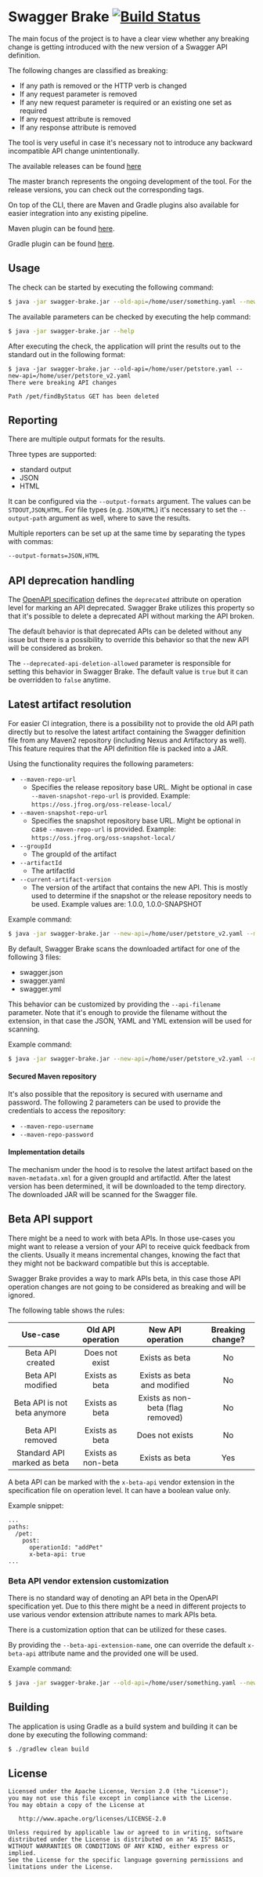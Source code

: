 # Swagger Brake [![Build Status](https://travis-ci.com/redskap/swagger-brake.svg?branch=master)](https://travis-ci.com/redskap/swagger-brake)
The main focus of the project is to have a clear view whether any breaking change
is getting introduced with the new version of a Swagger API definition.

The following changes are classified as breaking:
- If any path is removed or the HTTP verb is changed
- If any request parameter is removed
- If any new request parameter is required or an existing one set as required 
- If any request attribute is removed
- If any response attribute is removed

The tool is very useful in case it's necessary not to introduce any backward
incompatible API change unintentionally.

The available releases can be found [here](https://github.com/redskap/swagger-brake/releases)

The master branch represents the ongoing development of the tool. For the
release versions, you can check out the corresponding tags.

On top of the CLI, there are Maven and Gradle plugins also available for 
easier integration into any existing pipeline.

Maven plugin can be found [here](https://github.com/redskap/swagger-brake-maven-plugin).

Gradle plugin can be found [here](https://github.com/redskap/swagger-brake-gradle).

## Usage
The check can be started by executing the following command:
```bash
$ java -jar swagger-brake.jar --old-api=/home/user/something.yaml --new-api=/home/user/something_v2.yaml [parameters]
```
The available parameters can be checked by executing the help command:
```bash
$ java -jar swagger-brake.jar --help
```
After executing the check, the application will print the results out to the standard out
in the following format:
```text
$ java -jar swagger-brake.jar --old-api=/home/user/petstore.yaml --new-api=/home/user/petstore_v2.yaml
There were breaking API changes

Path /pet/findByStatus GET has been deleted
```

## Reporting
There are multiple output formats for the results. 

Three types are supported:
- standard output
- JSON
- HTML

It can be configured via the `--output-formats` argument. The values can be `STDOUT`,`JSON`,`HTML`.
For file types (e.g. `JSON`,`HTML`) it's necessary to set the `--output-path` argument as well, where
to save the results.

Multiple reporters can be set up at the same time by separating the types with commas:
```bash
--output-formats=JSON,HTML
```

## API deprecation handling
The [OpenAPI specification](https://swagger.io/specification/#fixed-fields-8) 
defines the `deprecated` attribute on operation level for marking an API deprecated. 
Swagger Brake utilizes this property so that it's possible to delete a deprecated API 
without marking the API broken.

The default behavior is that deprecated APIs can be deleted without any issue but there is
a possibility to override this behavior so that the new API will be considered as broken.

The `--deprecated-api-deletion-allowed` parameter is responsible for setting this behavior
in Swagger Brake. The default value is `true` but it can be overridden to `false` anytime. 

## Latest artifact resolution
For easier CI integration, there is a possibility not to provide the old API path directly 
but to resolve the latest artifact containing the Swagger definition file from any Maven2
repository (including Nexus and Artifactory as well). This feature requires that 
the API definition file is packed into a JAR.

Using the functionality requires the following parameters:
- `--maven-repo-url`
  - Specifies the release repository base URL. Might be optional in case `--maven-snapshot-repo-url` is provided.
Example: `https://oss.jfrog.org/oss-release-local/`
- `--maven-snapshot-repo-url`
  - Specifies the snapshot repository base URL. Might be optional in case `--maven-repo-url` is provided.
Example: `https://oss.jfrog.org/oss-snapshot-local/`
- `--groupId`
  - The groupId of the artifact 
- `--artifactId`
  - The artifactId
- `--current-artifact-version`
  - The version of the artifact that contains the new API. This is mostly used to determine if the snapshot
  or the release repository needs to be used. Example values are: 1.0.0, 1.0.0-SNAPSHOT

Example command:
```bash
$ java -jar swagger-brake.jar --new-api=/home/user/petstore_v2.yaml --maven-repo-url=https://oss.jfrog.org/oss-snapshot-local --maven-snapshot-repo-url=https://oss.jfrog.org/oss-snapshot-local --groupId=com.example --artifactId=petstore-api --current-artifact-version=1.0.0-SNAPSHOT
```

By default, Swagger Brake scans the downloaded artifact for one of the following 3 files:
- swagger.json
- swagger.yaml
- swagger.yml

This behavior can be customized by providing the `--api-filename` parameter.
Note that it's enough to provide the filename without the extension, in that case the JSON, YAML and YML
extension will be used for scanning.

Example command:
```bash
$ java -jar swagger-brake.jar --new-api=/home/user/petstore_v2.yaml --maven-repo-url=https://oss.jfrog.org/oss-snapshot-local --maven-snapshot-repo-url=https://oss.jfrog.org/oss-snapshot-local --groupId=com.example --artifactId=petstore-api --current-artifact-version=1.0.0-SNAPSHOT --api-filename=something.yaml
```

#### Secured Maven repository
It's also possible that the repository is secured with username and password. The following
2 parameters can be used to provide the credentials to access the repository:
- `--maven-repo-username`
- `--maven-repo-password`

#### Implementation details
The mechanism under the hood is to resolve the latest artifact based on the `maven-metadata.xml`
for a given groupId and artifactId. After the latest version has been determined, it will be 
downloaded to the temp directory. The downloaded JAR will be scanned for the Swagger file.

## Beta API support
There might be a need to work with beta APIs. In those use-cases you might want to release a version of your API
to receive quick feedback from the clients. Usually it means incremental changes, knowing the fact that
they might not be backward compatible but this is acceptable.

Swagger Brake provides a way to mark APIs beta, in this case those API operation changes are not going to be 
considered as breaking and will be ignored.

The following table shows the rules:

| Use-case                     | Old API operation  | New API operation                 | Breaking change?  |
|:----------------------------:|:------------------:|:---------------------------------:|:-----------------:|
| Beta API created             | Does not exist     | Exists as beta                    | No                |
| Beta API modified            | Exists as beta     | Exists as beta and modified       | No                |
| Beta API is not beta anymore | Exists as beta     | Exists as non-beta (flag removed) | No                |
| Beta API removed             | Exists as beta     | Does not exists                   | No                |
| Standard API marked as beta  | Exists as non-beta | Exists as beta                    | Yes               |

A beta API can be marked with the `x-beta-api` vendor extension in the specification file on
operation level. It can have a boolean value only.

Example snippet:

```text
...
paths:
  /pet:
    post:
      operationId: "addPet"
      x-beta-api: true
...
```

### Beta API vendor extension customization
There is no standard way of denoting an API beta in the OpenAPI specification yet. Due to this
there might be a need in different projects to use various vendor extension attribute names
to mark APIs beta.

There is a customization option that can be utilized for these cases.

By providing the `--beta-api-extension-name`, one can override the default `x-beta-api` attribute name
and the provided one will be used.

Example command:

```bash
$ java -jar swagger-brake.jar --old-api=/home/user/something.yaml --new-api=/home/user/something_v2.yaml --beta-api-extension-name=x-custom-beta-attributes
```

## Building
The application is using Gradle as a build system and building it can be done 
by executing the following command:
```bash
$ ./gradlew clean build
```

## License
```text
Licensed under the Apache License, Version 2.0 (the "License");
you may not use this file except in compliance with the License.
You may obtain a copy of the License at

   http://www.apache.org/licenses/LICENSE-2.0

Unless required by applicable law or agreed to in writing, software
distributed under the License is distributed on an "AS IS" BASIS,
WITHOUT WARRANTIES OR CONDITIONS OF ANY KIND, either express or implied.
See the License for the specific language governing permissions and
limitations under the License.
```